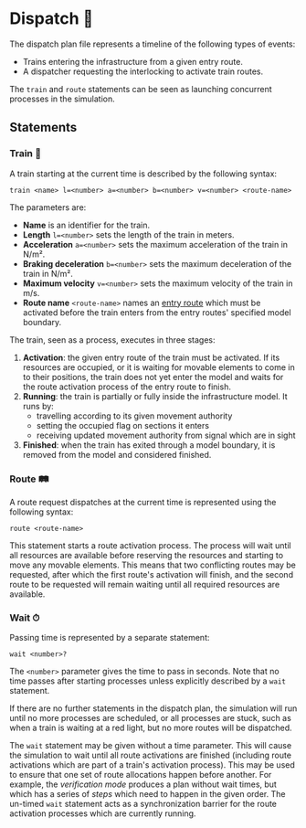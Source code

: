 # Dispatch 👋

The dispatch plan file represents a timeline of the following types of events:

 * Trains entering the infrastructure from a given entry route.
 * A dispatcher requesting the interlocking to activate train routes.

The `train` and `route` statements can be seen as launching concurrent processes in the simulation.

## Statements

### Train 🚆

A train starting at the current time is described by the following syntax:

```
train <name> l=<number> a=<number> b=<number> v=<number> <route-name>
```

The parameters are:

 * **Name** is an identifier for the train.
 * **Length** `l=<number>` sets the length of the train in meters.
 * **Acceleration** `a=<number>` sets the maximum acceleration of the train in N/m².
 * **Braking deceleration** `b=<number>` sets the maximum deceleration of the train in N/m².
 * **Maximum velocity** `v=<number>` sets the maximum velocity of the train in m/s.
 * **Route name** `<route-name>` names an [entry route](./routes.md) which must be activated before the train enters from the entry routes' specified model boundary.

The train, seen as a process, executes in three stages:

1. **Activation**: the given entry route of the train must be activated. If its resources are occupied, or it is waiting for movable elements to come in to their positions, the train does not yet enter the model and waits for the route activation process of the entry route to finish.
2. **Running**: the train is partially or fully inside the infrastructure model. It runs by:
   * travelling according to its given movement authority
   * setting the occupied flag on sections it enters
   * receiving updated movement authority from signal which are in sight
3. **Finished**: when the train has exited through a model boundary, it is removed from the model and considered finished.

### Route 🛤

A route request dispatches at the current time is represented using the following syntax:

```
route <route-name>
```

This statement starts a route activation process. The process will wait until all resources are available before reserving the resources and starting to move any movable elements. This means that two conflicting routes may be requested, after which the first route's activation will finish, and the second route to be requested will remain waiting until all required resources are available.

### Wait ⏱

Passing time is represented by a separate statement:

```
wait <number>?
```

The `<number>` parameter gives the time to pass in seconds. Note that no time passes after starting processes unless explicitly described by a `wait` statement.

If there are no further statements in the dispatch plan, the simulation will run until no more processes are scheduled, or all processes are stuck, such as when a train is waiting at a red light, but no more routes will be dispatched.

The `wait` statement may be given without a time parameter. This will cause the simulation to wait until all route activations are finished (including route activations which are part of a train's activation process). This may be used to ensure that one set of route allocations happen before another. For example, the *verification mode* produces a plan without wait times, but which has a series of *steps* which need to happen in the given order. The un-timed `wait` statement acts as a synchronization barrier for the route activation processes which are currently running.


